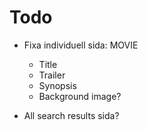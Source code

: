 # Todo

- Fixa individuell sida: MOVIE

  - Title
  - Trailer
  - Synopsis
  - Background image?

<!-- - Recently Viewed på homepage -->

- All search results sida?
  <!-- - LIMIT AMOUNT OF RECENTLY VIEWED MOVIES -->
  <!-- - Ability to clear out recently viewed movies -->
